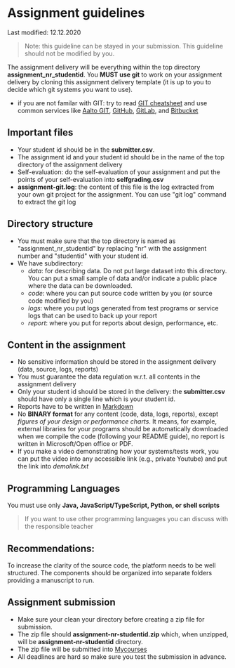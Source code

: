 # Assignment guidelines

Last modified: 12.12.2020
>Note: this guideline can be stayed in your submission. This guideline should not be modified by you.

The assignment delivery will be everything within the top directory **assignment_nr_studentid**. You **MUST use git** to work on your assignment delivery by cloning this assignment delivery template (it is up to you to decide which git systems you want to use).
* if you are not familar with GIT: try to read [GIT cheatsheet](https://www.atlassian.com/git/tutorials/atlassian-git-cheatsheet) and use common services like [Aalto GIT](https://version.aalto.fi), [GitHub](https://github.com), [GitLab](https://gitlab.com), and [Bitbucket](https://bitbucket.org/)

## Important files

* Your student id should be in the **submitter.csv**.
* The assignment id and your student id should be in the name of the top directory of the assignment delivery
* Self-evaluation: do the self-evaluation of your assignment and put the points of your self-evaluation into **selfgrading.csv**
* **assignment-git.log**: the content of this file is the log extracted from your own git project for the assignment. You can use "git log" command to extract the git log

## Directory structure

* You must make sure that the top directory is named as "assignment_nr_studentid" by replacing "nr" with the assignment number and "studentid" with your student id.
* We have subdirectory:
   - *data*: for describing data. Do not put large dataset into this directory. You can put a small sample of data and/or indicate a public place where the data can be downloaded.
   - *code*: where you can put source code written by you (or source code modified by you)
   - *logs*: where you put logs generated from test programs or service logs that can be used to back up your report
   - *report*: where you put for reports about design, performance, etc.

## Content in the assignment

* No sensitive information should be stored in the assignment delivery (data, source, logs, reports)
* You must guarantee the data regulation w.r.t. all contents in the assignment delivery
* Only your student id should be stored in the delivery: the **submitter.csv** should have only a single line which is your student id.
* Reports have to be written in [Markdown](https://github.com/adam-p/markdown-here/wiki/Markdown-Cheatsheet)
* No **BINARY format** for any content (code, data, logs, reports), except *figures of your design or performance charts*. It means, for example, external libraries for your programs should be automatically downloaded when we compile the code (following your README guide), no report is written in Microsoft/Open office or PDF.
* If you make a video demonstrating how your systems/tests work, you can put the video into any accessible link (e.g., private Youtube) and put the link into *demolink.txt*

## Programming Languages
You must use only **Java, JavaScript/TypeScript, Python, or shell scripts**
>If you want to use other programming languages you can discuss with the responsible teacher

## Recommendations:
To increase the clarity of the source code, the platform needs to be well structured. The components should be organized into separate folders providing a manuscript to run.

## Assignment submission

* Make sure your clean your directory before creating a zip file for submission.
* The zip file should **assignment-nr-studentid.zip** which, when unzipped, will be **assignment-nr-studentid** directory.
* The zip file will be submitted into [Mycourses](http://mycourses.aalto.fi)
* All deadlines are hard so make sure you test the submission in advance.
